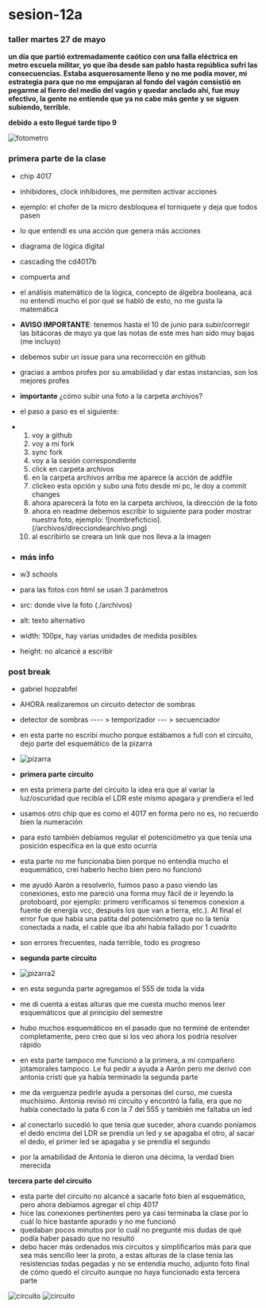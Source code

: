 # sesion-12a
### taller martes 27 de mayo

**un día que partió extremadamente caótico con una falla eléctrica en metro escuela militar, yo que iba desde san pablo hasta república sufrí las consecuencias. Estaba asquerosamente lleno y no me podía mover, mi estrategia para que no me empujaran al fondo del vagón consistió en pegarme al fierro del medio del vagón y quedar anclado ahí, fue muy efectivo, la gente no entiende que ya no cabe más gente y se siguen subiendo, terrible.**

**debido a esto llegué tarde tipo 9**

![fotometro](./archivos/metroXD.jpg)

### primera parte de la clase

- chip 4017
- inhibidores, clock inhibidores, me permiten activar acciones
- ejemplo: el chofer de la micro desbloquea el torniquete y deja que todos pasen
- lo que entendí es una acción que genera más acciones
- diagrama de lógica digital
- cascading the cd4017b
- compuerta and
- el análisis matemático de la lógica, concepto de álgebra booleana, acá no entendí mucho el por qué se habló de esto, no me gusta la matemática
- **AVISO IMPORTANTE**: tenemos hasta el 10 de junio para subir/corregir las bitácoras de mayo ya que las notas de este mes han sido muy bajas (me incluyo)
- debemos subir un issue para una recorrección en github
- gracias a ambos profes por su amabilidad y dar estas instancias, son los mejores profes
- **importante** ¿cómo subir una foto a la carpeta archivos?
- el paso a paso es el siguiente:
- 1. voy a github
  2. voy a mi fork
  3. sync fork
  4. voy a la sesión correspondiente
  5. click en carpeta archivos
  6. en la carpeta archivos arriba me aparece la acción de addfile
  7. clickeo esta opción y subo una foto desde mi pc, le doy a commit changes
  8. ahora aparecerá la foto en la carpeta archivos, la dirección de la foto
  9. ahora en readme debemos escribir lo siguiente para poder mostrar nuestra foto, ejemplo: ![nombreficticio].(/archivos/direcciondearchivo.png)
  10. al escribirlo se creara un link que nos lleva a la imagen
 
- ### más info
- w3 schools
- para las fotos con html se usan 3 parámetros
- src: donde vive la foto (./archivos)
- alt: texto alternativo
- width: 100px, hay varias unidades de medida posibles
- height: no alcancé a escribir

### post break
- gabriel hopzabfel
- AHORA realizaremos un circuito detector de sombras
- detector de sombras ---- > temporizador --- > secuenciador
- en esta parte no escribí mucho porque estábamos a full con el circuito, dejo parte del esquemático de la pizarra
- ![pizarra](./archivos/pizarra1.jpg)

- **primera parte circuito**
- en esta primera parte del circuito la idea era que al variar la luz/oscuridad que recibía el LDR este mismo apagara y prendiera el led
- usamos otro chip que es como el 4017 en forma pero no es, no recuerdo bien la numeración
- para esto también debíamos regular el potenciómetro ya que tenía una posición específica en la que esto ocurría
- esta parte no me funcionaba bien porque no entendía mucho el esquemático, creí haberlo hecho bien pero no funcionó
- me ayudó Aarón a resolverlo, fuimos paso a paso viendo las conexiones, esto me pareció una forma muy fácil de ir leyendo la protoboard, por ejemplo: primero verificamos si tenemos conexion a fuente de energía vcc, después los que van a tierra, etc.). Al final el error fue que había una patita del potenciómetro que no la tenía conectada a nada, el cable que iba ahí había fallado por 1 cuadrito
- son errores frecuentes, nada terrible, todo es progreso
- **segunda parte circuito**
- ![pizarra2](./archivos/pizarra2.jpg)

- en esta segunda parte agregamos el 555 de toda la vida
- me di cuenta a estas alturas que me cuesta mucho menos leer esquemáticos que al principio del semestre
- hubo muchos esquemáticos en el pasado que no terminé de entender completamente, pero creo que si los veo ahora los podría resolver rápido
- en esta parte tampoco me funcionó a la primera, a mi compañero jotamorales tampoco. Le fui pedir a ayuda a Aarón pero me derivó con antonia cristi que ya había terminado la segunda parte
- me da verguenza pedirle ayuda a personas del curso, me cuesta muchísimo. Antonia revisó mi circuito y encontró la falla, era que no había conectado la pata 6 con la 7 del 555 y también me faltaba un led
- al conectarlo sucedió lo que tenía que suceder, ahora cuando poníamos el dedo encima del LDR se prendía un led y se apagaba el otro, al sacar el dedo, el primer led se apagaba y se prendía el segundo
- por la amabilidad de Antonia le dieron una décima, la verdad bien merecida

**tercera parte del circuito**
- esta parte del circuito no alcancé a sacarle foto bien al esquemático, pero ahora debíamos agregar el chip 4017
- hice las conexiones pertinentes pero ya casi terminaba la clase por lo cuál lo hice bastante apurado y no me funcionó
- quedaban pocos minutos por lo cuál no pregunté mis dudas de qué podía haber pasado que no resultó
- debo hacer más ordenados mis circuitos y simplificarlos más para que sea más sencillo leer la proto, a estas alturas de la clase tenía las resistencias todas pegadas y no se entendía mucho, adjunto foto final de cómo quedó el circuito aunque no haya funcionado esta tercera parte

![circuito](.archivos/circuito1.jpg)
![circuito](.archivos/circuito2.jpg)
